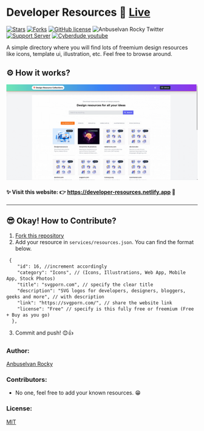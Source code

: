 # Developer Resources 🎉 [Live](https://developer-resources.netlify.app/)

[![Stars](https://img.shields.io/github/stars/anburocky3/developer-resources)](https://github.com/anburocky3/developer-resources)
[![Forks](https://img.shields.io/github/forks/anburocky3/developer-resources)](https://github.com/anburocky3/developer-resources)
[![GitHub license](https://img.shields.io/github/license/anburocky3/developer-resources)](https://github.com/anburocky3/developer-resources)
![Anbuselvan Rocky Twitter](https://img.shields.io/twitter/url?style=social&url=https%3A%2F%2Fgithub.com%2Fanburocky3%2Fdeveloper-resources)
[![Support Server](https://img.shields.io/discord/742347296091537448.svg?label=Discord&logo=Discord&colorB=7289da)](https://discord.gg/6ktMR65YMy)
[![Cyberdude youtube](https://img.shields.io/youtube/channel/subscribers/UCteUj8bL1ppZcS70UCWrVfw?style=social)](https://www.youtube.com/c/cyberdudenetworks)

A simple directory where you will find lots of freemium design resources like
icons, template ui, illustration, etc. Feel free to browse around.

## ⚙️ How it works?

[![Design Resource Collections](./screenshots/presentation.gif)](https://developer-resources.netlify.app)

#### ✨ Visit this website: 👉 https://developer-resources.netlify.app 🎉

---

## 😎 Okay! How to Contribute?

1. [Fork this repository](https://github.com/anburocky3/developer-resources/fork)
2. Add your resource in `services/resources.json`. You can find the format
   below.

```jsonc
 {
    "id": 16, //increment accordingly
    "category": "Icons", // (Icons, Illustrations, Web App, Mobile App, Stock Photos)
    "title": "svgporn.com", // specify the clear title
    "description": "SVG logos for developers, designers, bloggers, geeks and more", // with description
    "link": "https://svgporn.com/", // share the website link
    "license": "Free" // specify is this fully free or freemium (Free + Buy as you go)
  },
```

3. Commit and push! 😊👍

### Author:

[Anbuselvan Rocky](https://bit.ly/AnbuselvanRockyFB)

### Contributors:

- No one, feel free to add your known resources. 😁

### License:

[MIT](./LICENSE)
